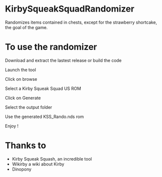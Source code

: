 # KirbySqueakSquadRandomizer

Randomizes items contained in chests, except for the strawberry shortcake, the goal of the game.

# To use the randomizer

Download and extract the lastest release or build the code

Launch the tool

Click on browse

Select a Kirby Squeak Squad US ROM

Click on Generate

Select the output folder

Use the generated KSS_Rando.nds rom


Enjoy !

# Thanks to

- Kirby Squeak Squash, an incredible tool
- Wikirby a wiki about Kirby
- Dinopony
